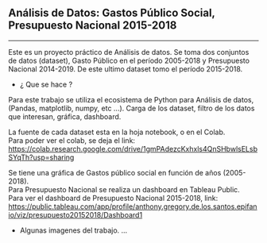 ## Análisis de Datos: Gastos Público Social, Presupuesto Nacional 2015-2018

---

Este es un proyecto práctico de Análisis de datos. Se toma dos conjuntos de datos (dataset), Gasto Público en el período 
2005-2018 y Presupuesto Nacional 2014-2019. De este ultimo dataset tomo el período 2015-2018. 

- ¿ Que se hace ? 

Para este trabajo se utiliza el ecosistema de Python para Análisis de datos, (Pandas, matplotlib, numpy, etc ...).
Carga de los dataset, filtro de los datos que interesan, gráfica, dashboard. 

La fuente de cada dataset esta en la hoja notebook, o en el Colab. <br>
Para poder ver el colab, se deja el link: https://colab.research.google.com/drive/1gmPAdezcKxhxls4QnSHbwlsELsbSYqTh?usp=sharing

Se tiene una gráfica de Gastos público social en función de años (2005-2018). <br>
Para Presupuesto Nacional se realiza un dashboard en Tableau Public. <br>
Para ver el dashboard de Presupuesto Nacional 2015-2018, link: https://public.tableau.com/app/profile/anthony.gregory.de.los.santos.epifanio/viz/presupuesto20152018/Dashboard1

- Algunas imagenes del trabajo. 
...
